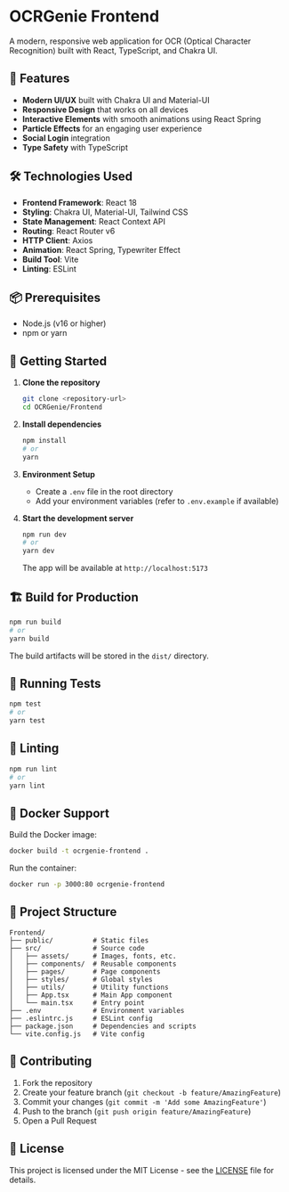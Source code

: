 # OCRGenie Frontend

A modern, responsive web application for OCR (Optical Character Recognition) built with React, TypeScript, and Chakra UI.

## 🚀 Features

- **Modern UI/UX** built with Chakra UI and Material-UI
- **Responsive Design** that works on all devices
- **Interactive Elements** with smooth animations using React Spring
- **Particle Effects** for an engaging user experience
- **Social Login** integration
- **Type Safety** with TypeScript

## 🛠 Technologies Used

- **Frontend Framework**: React 18
- **Styling**: Chakra UI, Material-UI, Tailwind CSS
- **State Management**: React Context API
- **Routing**: React Router v6
- **HTTP Client**: Axios
- **Animation**: React Spring, Typewriter Effect
- **Build Tool**: Vite
- **Linting**: ESLint

## 📦 Prerequisites

- Node.js (v16 or higher)
- npm or yarn

## 🚀 Getting Started

1. **Clone the repository**
   ```bash
   git clone <repository-url>
   cd OCRGenie/Frontend
   ```

2. **Install dependencies**
   ```bash
   npm install
   # or
   yarn
   ```

3. **Environment Setup**
   - Create a `.env` file in the root directory
   - Add your environment variables (refer to `.env.example` if available)

4. **Start the development server**
   ```bash
   npm run dev
   # or
   yarn dev
   ```
   The app will be available at `http://localhost:5173`

## 🏗 Build for Production

```bash
npm run build
# or
yarn build
```

The build artifacts will be stored in the `dist/` directory.

## 🧪 Running Tests

```bash
npm test
# or
yarn test
```

## 🧹 Linting

```bash
npm run lint
# or
yarn lint
```

## 🐳 Docker Support

Build the Docker image:
```bash
docker build -t ocrgenie-frontend .
```

Run the container:
```bash
docker run -p 3000:80 ocrgenie-frontend
```

## 📂 Project Structure

```
Frontend/
├── public/          # Static files
├── src/             # Source code
│   ├── assets/      # Images, fonts, etc.
│   ├── components/  # Reusable components
│   ├── pages/       # Page components
│   ├── styles/      # Global styles
│   ├── utils/       # Utility functions
│   ├── App.tsx      # Main App component
│   └── main.tsx     # Entry point
├── .env             # Environment variables
├── .eslintrc.js     # ESLint config
├── package.json     # Dependencies and scripts
└── vite.config.js   # Vite config
```

## 🤝 Contributing

1. Fork the repository
2. Create your feature branch (`git checkout -b feature/AmazingFeature`)
3. Commit your changes (`git commit -m 'Add some AmazingFeature'`)
4. Push to the branch (`git push origin feature/AmazingFeature`)
5. Open a Pull Request

## 📜 License

This project is licensed under the MIT License - see the [LICENSE](LICENSE) file for details.